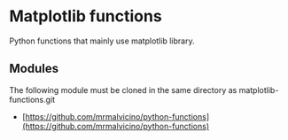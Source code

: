 # Matplotlib functions

Python functions that mainly use matplotlib library.

## Modules

The following module must be cloned in the same directory as matplotlib-functions.git

- [https://github.com/mrmalvicino/python-functions](https://github.com/mrmalvicino/python-functions)
